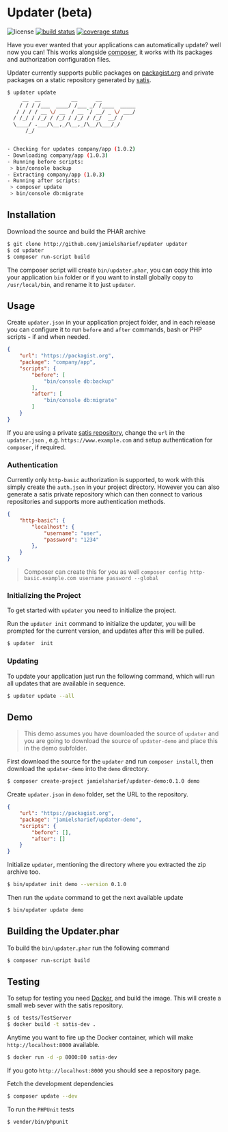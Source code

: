 # Updater (beta)

![license](https://img.shields.io/badge/license-Apache%202-blue)
[![build status](https://travis-ci.com/jamielsharief/updater.svg?branch=main)](https://travis-ci.com/jamielsharief/updater)
[![coverage status](https://coveralls.io/repos/github/jamielsharief/updater/badge.svg?branch=travis-issues)](https://coveralls.io/github/jamielsharief/updater?branch=travis-issues)

Have you ever wanted that your applications can automatically update? well now you can! This works alongside [composer](https://getcomposer.org/), it works with its packages and authorization configuration files.

Updater currently supports public packages on [packagist.org](https://packagist.org/) and private packages on a static repository generated by [satis](https://getcomposer.org/doc/articles/handling-private-packages.md).

```bash
$ updater update
     __  __          __      __           
    / / / /___  ____/ /___ _/ /____  _____
   / / / / __ \/ __  / __ `/ __/ _ \/ ___/
  / /_/ / /_/ / /_/ / /_/ / /_/  __/ /    
  \____/ .___/\__,_/\__,_/\__/\___/_/     
      /_/       


- Checking for updates company/app (1.0.2)
- Downloading company/app (1.0.3)
- Running before scripts:
 > bin/console backup
- Extracting company/app (1.0.3)
- Running after scripts:
 > composer update
 > bin/console db:migrate
```

## Installation

Download the source and build the PHAR archive

```bash
$ git clone http://github.com/jamielsharief/updater updater
$ cd updater
$ composer run-script build
```

The composer script will create `bin/updater.phar`, you can copy this into your application `bin` folder or if you want to install globally copy to `/usr/local/bin`, and rename it to just `updater`.

## Usage

Create `updater.json` in your application project folder, and in each release you can configure it to run `before` and `after` commands, bash or PHP scripts - if and when needed.

```json
{
    "url": "https://packagist.org",
    "package": "company/app",
    "scripts": {
        "before": [
            "bin/console db:backup"
        ],
        "after": [
            "bin/console db:migrate"
        ]
    }
}
```

If you are using a private [satis repository](https://getcomposer.org/doc/articles/handling-private-packages.md), change the `url` in the `updater.json` , e.g. `https://www.example.com` and setup authentication for `composer`, if required.


### Authentication

Currently only `http-basic` authorization is supported, to work with this simply create the `auth.json` in your project directory. However you can also generate a satis private repository which can then connect to various repositories and supports more authentication methods.

```json
{
    "http-basic": {
        "localhost": {
            "username": "user",
            "password": "1234"
        },
    }
}
```

> Composer can create this for you as well `composer config http-basic.example.com username password --global`


### Initializing the Project

To get started with `updater` you need to initialize the project.

Run the `updater init` command to initialize the updater, you will be prompted for the current version, and updates
after this will be pulled.

```bash
$ updater  init
```

### Updating

To update your application just run the following command, which will run all updates that are available in sequence.

```bash
$ updater update --all
```

## Demo

> This demo assumes you have downloaded the source of `updater` and you are going to download the source of `updater-demo` and place this in the demo subfolder.

First download the source for the `updater` and run `composer install`, then download the `updater-demo` into the `demo` directory.

```bash
$ composer create-project jamielsharief/updater-demo:0.1.0 demo
```

Create `updater.json` in `demo` folder, set the URL to the repository.

```json
{
    "url": "https://packagist.org",
    "package": "jamielsharief/updater-demo",
    "scripts": {
        "before": [],
        "after": []
    }
}
```

Initialize `updater`, mentioning the directory where you extracted the zip archive too.

```bash
$ bin/updater init demo --version 0.1.0
```

Then run the `update` command to get the next available update

```bash
$ bin/updater update demo
```

## Building the Updater.phar

To build the `bin/updater.phar` run the following command

```bash
$ composer run-script build
```

## Testing

To setup for testing you need [Docker](https://docs.docker.com/get-docker/), and build the image. This will create a small web sever with the satis repository.

```bash
$ cd tests/TestServer
$ docker build -t satis-dev .
```

Anytime you want to fire up the Docker container, which will make `http://localhost:8000` available.

```bash
$ docker run -d -p 8000:80 satis-dev
```

If you goto `http://localhost:8000` you should see a repository page.


Fetch the development dependencies

```bash
$ composer update --dev
```

To run the `PHPUnit` tests

```bash
$ vendor/bin/phpunit
```